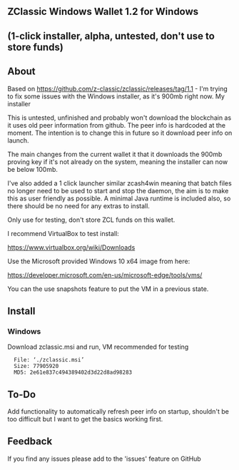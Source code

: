 ## ZClassic Windows Wallet 1.2 for Windows
## (1-click installer, alpha, untested, don't use to store funds)

About
--------------

Based on https://github.com/z-classic/zclassic/releases/tag/1.1 - I'm trying to fix some issues with the Windows installer, as it's 900mb right now. My installer 

This is untested, unfinished and probably won't download the blockchain as it uses old peer information from github. The peer info is hardcoded at the moment. The intention is to change this in future so it download peer info on launch.

The main changes from the current wallet it that it downloads the 900mb proving key if it's not already on the system, meaning the installer can now be below 100mb.

I've also added a 1 click launcher similar zcash4win meaning that batch files no longer need to be used to start and stop the daemon, the aim is to make this as user friendly as possible. A minimal Java runtime is included also, so there should be no need for any extras to install.

Only use for testing, don't store ZCL funds on this wallet. 

I recommend VirtualBox to test install:

https://www.virtualbox.org/wiki/Downloads

Use the Microsoft provided Windows 10 x64 image from here:

https://developer.microsoft.com/en-us/microsoft-edge/tools/vms/

You can the use snapshots feature to put the VM in a previous state.

Install
-----------------

### Windows
Download zclassic.msi and run, VM recommended for testing

```
  File: ‘./zclassic.msi’
  Size: 77905920    
  MD5: 2e61e837c494389402d3d22d8ad98283
```

To-Do
--------------

Add functionality to automatically refresh peer info on startup, shouldn't be too difficult but I want to get the basics working first.

Feedback
--------------

If you find any issues please add to the 'issues' feature on GitHub
